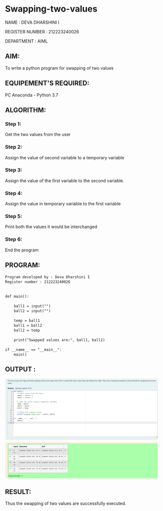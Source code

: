 # Swapping-two-values
NAME : DEVA DHARSHINI I

REGISTER NUMBER : 212223240026

DEPARTMENT : AIML

## AIM:
To write a python program for swapping of two values
## EQUIPEMENT'S REQUIRED: 
PC
Anaconda - Python 3.7
## ALGORITHM: 
### Step 1:  
Get the two values from the user
### Step 2: 
Assign the value of second variable to a temporary variable 
### Step 3: 
Assign the value of the first variable to the second variable.
### Step 4:  
Assign the value in temporary variable to the first variable
### Step 5: 
Print both the values it would be interchanged
### Step 6: 
End the program
## PROGRAM:
```
Program developed by : Deva Dharshini I
Register number : 212223240026


def main():

    ball1 = input("")
    ball2 = input("")

    temp = ball1
    ball1 = ball2
    ball2 = temp

    print("Swapped values are:", ball1, ball2)

if __name__ == "__main__":
    main()
```

## OUTPUT :

![alt text](Output.png)



## RESULT:
Thus the swapping of two values are successfully executed.




